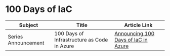 # 100 Days of IaC

| Subject | Title | Article Link |
|---------|-------|--------------|
| Series Announcement | 100 Days of Infrastructure as Code in Azure | [Announcing 100 Days of IaC in Azure](https://github.com/starkfell/100DaysOfIaC/blob/master/articles/Day.0.Intro.md) |
